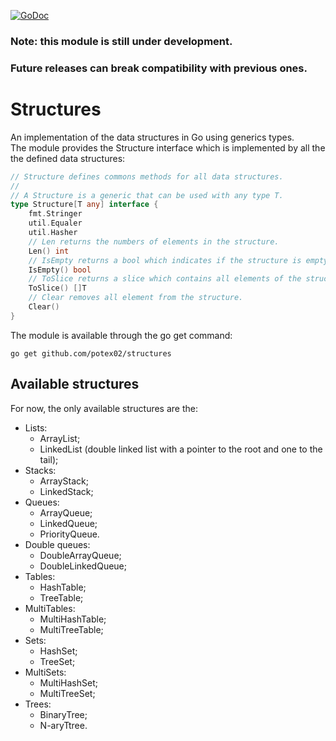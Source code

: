 [![GoDoc](https://godoc.org/github.com/potex02/structures?status.svg)](https://godoc.org/github.com/potex02/structures)
### Note: this module is still under development.
### Future releases can break compatibility with previous ones.
# Structures
An implementation of the data structures in Go using generics types.<br/>
The module provides the Structure interface which is implemented by all the the defined data structures:
```go
// Structure defines commons methods for all data structures.
//
// A Structure is a generic that can be used with any type T.
type Structure[T any] interface {
	fmt.Stringer
	util.Equaler
	util.Hasher
	// Len returns the numbers of elements in the structure.
	Len() int
	// IsEmpty returns a bool which indicates if the structure is empty or not.
	IsEmpty() bool
	// ToSlice returns a slice which contains all elements of the structure.
	ToSlice() []T
	// Clear removes all element from the structure.
	Clear()
}
```
The module is available through the go get command:
```
go get github.com/potex02/structures
```
## Available structures
For now, the only available structures are the:
- Lists:
	- ArrayList;
	- LinkedList (double linked list with a pointer to the root and one to the tail);
- Stacks:
	- ArrayStack;
	- LinkedStack;
- Queues:
	- ArrayQueue;
	- LinkedQueue;
	- PriorityQueue.
- Double queues:
	- DoubleArrayQueue;
	- DoubleLinkedQueue;
- Tables:
	- HashTable;
	- TreeTable;
- MultiTables:
	- MultiHashTable;
	- MultiTreeTable;
- Sets:
	- HashSet;
	- TreeSet;
- MultiSets:
	- MultiHashSet;
	- MultiTreeSet;
- Trees:
	- BinaryTree;
	- N-aryTtree.